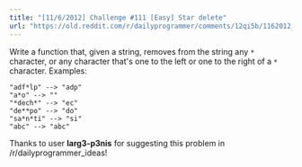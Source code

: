 ```yaml
---
title: "[11/6/2012] Challenge #111 [Easy] Star delete"
url: "https://old.reddit.com/r/dailyprogrammer/comments/12qi5b/1162012_challenge_111_easy_star_delete/"
---
```


Write a function that, given a string, removes from the string any `*` character, or any character that's one to the left or one to the right of a `*` character. Examples:

`"adf*lp" --> "adp"`  
`"a*o" --> ""`  
`"*dech*" --> "ec"`  
`"de**po" --> "do"`  
`"sa*n*ti" --> "si"`  
`"abc" --> "abc"`  

Thanks to user __larg3-p3nis__ for suggesting this problem in /r/dailyprogrammer_ideas!